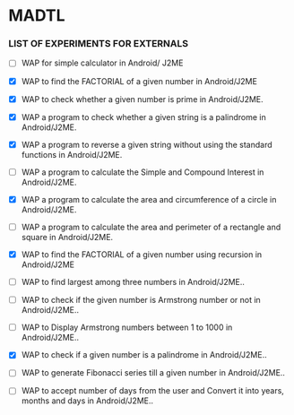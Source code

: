 # MADTL


### LIST OF EXPERIMENTS FOR EXTERNALS
 - [ ] WAP for simple calculator in Android/ J2ME
 - [x] WAP to find the FACTORIAL of a given number in Android/J2ME
 - [x] WAP to check whether a given number is prime in Android/J2ME.
 - [x] WAP a program to check whether a given string is a palindrome in Android/J2ME.
 - [x] WAP a program to reverse a given string without using the standard functions in Android/J2ME.
 - [ ] WAP a program to calculate the Simple and Compound Interest in Android/J2ME.
 - [x] WAP a program to calculate the area and circumference of a circle in Android/J2ME.
 - [ ] WAP a program to calculate the area and perimeter of a rectangle and square in Android/J2ME.
 - [x] WAP to find the FACTORIAL of a given number using recursion in Android/J2ME
 - [ ] WAP to find largest among three numbers in Android/J2ME..
 - [ ] WAP to check if the given number is Armstrong number or not in Android/J2ME..
 - [ ] WAP to Display Armstrong numbers between 1 to 1000 in Android/J2ME..
 - [x] WAP to check if a given number is a palindrome in Android/J2ME..
 - [ ] WAP to generate Fibonacci series till a given number in Android/J2ME..
 - [ ] WAP to accept number of days from the user and Convert it into years, months and days in Android/J2ME..


